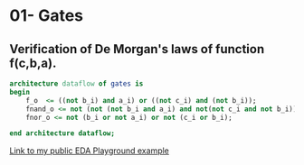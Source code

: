 # 01- Gates
## Verification of De Morgan's laws of function f(c,b,a).

```vhdl 
architecture dataflow of gates is
begin
    f_o  <= ((not b_i) and a_i) or ((not c_i) and (not b_i));
 	fnand_o <= not (not (not b_i and a_i) and not(not c_i and not b_i));
    fnor_o <= not (b_i or not a_i) or not (c_i or b_i);

end architecture dataflow;
```


[Link to my public EDA Playground example](https://www.edaplayground.com/x/MQcs)
